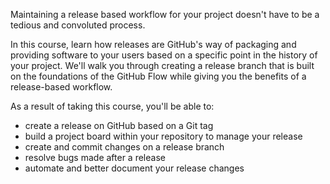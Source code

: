 Maintaining a release based workflow for your project doesn't have to be a tedious and convoluted process.

In this course, learn how releases are GitHub's way of packaging and providing software to your users based on a specific point in the history of your project. We'll walk you through creating a release branch that is built on the foundations of the GitHub Flow while giving you the benefits of a release-based workflow.

As a result of taking this course, you'll be able to:

- create a release on GitHub based on a Git tag
- build a project board within your repository to manage your release
- create and commit changes on a release branch
- resolve bugs made after a release
- automate and better document your release changes
